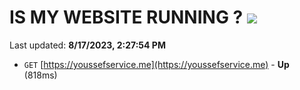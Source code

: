 # IS MY WEBSITE RUNNING ? [![](https://img.shields.io/static/v1?label=Sponsor&message=%E2%9D%A4&logo=GitHub&color=%23fe8e86)](https://github.com/sponsors/<username>)

Last updated: **8/17/2023, 2:27:54 PM**

- `GET` [https://youssefservice.me](https://youssefservice.me) - **Up** (818ms)
